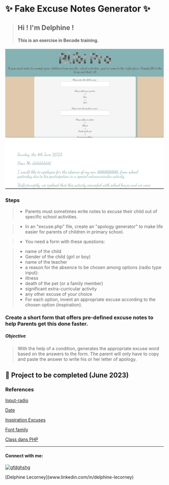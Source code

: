 # ✨ Fake Excuse Notes Generator  ✨

> ## Hi ! I'm Delphine !
>
> #### This is an exercise in Becode training.

 ![Screen Excuses](https://github.com/DelphineLecorney/Excuses-PHP/blob/main/assets/pictures/ScreenExcuses.JPG "Screen Excuses")

### Steps

> * Parents must sometimes write notes to excuse their child out of specific school activities.

> * In an "excuse.php" file, create an "apology generator" to make life easier for parents of children in primary school.

> * You need a form with these questions:

> * name of the child
> * Gender of the child (girl or boy)
> * name of the teacher
> * a reason for the absence to be chosen among options (radio type input):
> * illness
> * death of the pet (or a family member)
> * significant extra-curricular activity
> * any other excuse of your choice
> * For each option, invent an appropriate excuse according to the chosen option (inspiration).

### Create a short form that offers pre-defined excuse notes to help Parents get this done faster.

##### Objective

> With the help of a condition, generates the appropriate excuse word based on the answers to the form. The parent will only have to copy and paste the answer to write his or her letter of apology.

## 🔭 Project to be completed  (June 2023)

### References

[Input-radio](https://stackoverflow.com/questions/49966948/how-to-submit-form-with-multiple-groups-of-radio-buttons)

[Date](https://www.w3schools.com/php/func_date_date.asp)

[Inspiration Excuses](https://www.adobe.com/fr/creativecloud/design/discover/typesetting.html#:\~:text=On%20parle%20de%20typographie%2C%20de,chiffres%2C%20et%20autres%20caract%C3%A8res%20sp%C3%A9ciaux.)

[Font family](https://fonts.google.com/)

[Class dans PHP](chrome-extension://efaidnbmnnnibpcajpcglclefindmkaj/https://www.eprojet.fr/cours/pdf/php-support.pdf)


------------

<h4 align="left">Connect with me:</h4><p align="left">
<a href="<https://linkedin.com/in/gfdghshg>" target="blank"><img align="center" src="<https://raw.githubusercontent.com/rahuldkjain/github-profile-readme-generator/master/src/images/icons/Social/linked-in-alt.svg>" alt="gfdghshg" height="30" width="40" /></a></p>
[Delphine Lecorney](www.linkedin.com/in/delphine-lecorney)